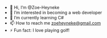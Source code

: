 - 👋 Hi, I’m @Zoe-Heyneke
- 👀 I’m interested in becoming a web developer
- 🌱 I’m currently learning C#
- 📫 How to reach me zoeheyneke@gmail.com
- ⚡ Fun fact: I love playing golf!

<!---
Zoe-Heyneke/Zoe-Heyneke is a ✨ special ✨ repository because its `README.md` (this file) appears on your GitHub profile.
You can click the Preview link to take a look at your changes.
--->
